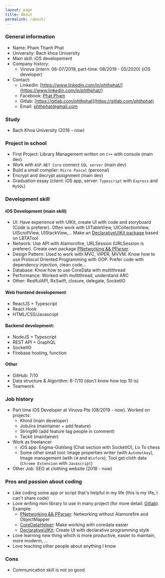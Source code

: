 ```yaml
---
layout: page
title: About
permalink: /about/
---
```

### General information
- Name: Pham Thanh Phat
- University: Bach khoa University
- Main skill: iOS developement
- Company history:
    - Vinova (intern: 06-07/2019, part-time: 08/2019 - 05/2020) (iOS developer)
- Contact:
  - LinkedIn: [https://www.linkedin.com/in/phthphat/](https://www.linkedin.com/in/phthphat/)
  - Facebook: [Phat Phạm](https://www.facebook.com/phthphat)
  - Gitlab: [https://gitlab.com/phthphat](https://gitlab.com/phthphat)
  - Email: phthphat@gmail.com

### Study
- Bach Khoa University (2016 - now)

### Project in school
- First Project: Library Management written on `C++` with console (main dev)
- Work with `ASP.NET Core` connect `SQL server` (main dev)
- Build a small compiler: `Micro Pascal` (personal)
- Encrypt and decrypt assignment (main dev)
- Graduation essay (client: iOS app, server: `Typescript` with `Express` and `MySQL`)

### Development skill
#### iOS Development (main skill)
- UI: Have experience with UIKit, create UI with code and storyboard (Code is preferer). Often work with UITableView, UICollectionView, UIScrollView, UIStackView,... Make an [DeclarativeUIKit package](https://gitlab.com/phthphat-share/declarativeuikit) based on LBTATool
- Network: Use API with Alamorofire, URLSession (URLSession is preferer). Create own package [PNetworking && PParser](https://gitlab.com/phthphat-share/pnetworking.git).
- Design Pattern: Used to work with MVC, VIPER, MVVM. Know how to use Protocol Oriented Programming with OOP. Prefer code with dependency injection, clean code...
- Database: Know how to use CoreData with multithread
- Performance: Worked with multithread, understand ARC
- Other: RestfulAPI, RxSwift, closure, delegate, SocketIO
#### Web frontend developement
- ReactJS + Typescript
- React Hook
- HTML/CSS/Javascript
#### Backend development:
- NodeJS + Typescript
- REST API + GraphQL
- SocketIO
- Firebase hosting, function
#### Other
- GitHub: 7/10
- Data structure & Algorithm: 6-7/10 (don't know how top 10 is)
- Teamwork

### Job history
- Part time iOS Developer at Vinova Pte (08/2019 - now). Worked on projects: 
  - Khind (main developer)
  - JobJira (maintainer + add feature)
  - String96 (add feature tag people in comment)
  - Tackit (maintainer)
- Work as freelancer 
    - iOS app: Engma-GiaVang (Chat section with SocketIO), Lo To chess
    - Some other small tool: Image properties writer (with `AutoHotkey`), Image management (with `C#` and `Winform`), Tool get cloth data (`Chrome Extension` with `Javascript`)
- Other Job: SEO at clothing website (2018 - now)

### Pros and passion about coding
- Like coding some app or script that's helpful in my life (this is my life, I can't share code)
- Love writing mini library to use in many project (for more detail: [Gitlab](https://gitlab.com/phthphat-share)). Example:
  - [PNetworking && PParser](https://gitlab.com/phthphat-share/pnetworking): Networking without Alamorefire and ObjectMapper
  - [CoreDataHelper](https://gitlab.com/phthphat-share/coredatahelper): Make working with coredata easier
  - [DeclarativeUIKit](https://gitlab.com/phthphat-share/declarativeuikit): Create UI with declarative programming style
- Love learning new thing which is more productive, easier to maintain, more moderm, ...
- Love teaching other people about anything I know

### Cons
- Communication skill is not so good
